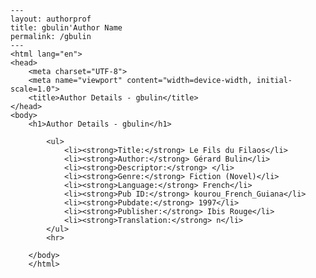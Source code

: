 
    ---
    layout: authorprof
    title: gbulin'Author Name 
    permalink: /gbulin
    ---
    <html lang="en">
    <head>
        <meta charset="UTF-8">
        <meta name="viewport" content="width=device-width, initial-scale=1.0">
        <title>Author Details - gbulin</title>
    </head>
    <body>
        <h1>Author Details - gbulin</h1>
        
            <ul>
                <li><strong>Title:</strong> Le Fils du Filaos</li>
                <li><strong>Author:</strong> Gérard Bulin</li>
                <li><strong>Descriptor:</strong> </li>
                <li><strong>Genre:</strong> Fiction (Novel)</li>
                <li><strong>Language:</strong> French</li>
                <li><strong>Pub ID:</strong> kourou_French_Guiana</li>
                <li><strong>Pubdate:</strong> 1997</li>
                <li><strong>Publisher:</strong> Ibis Rouge</li>
                <li><strong>Translation:</strong> n</li>
            </ul>
            <hr>
            
        </body>
        </html>
        